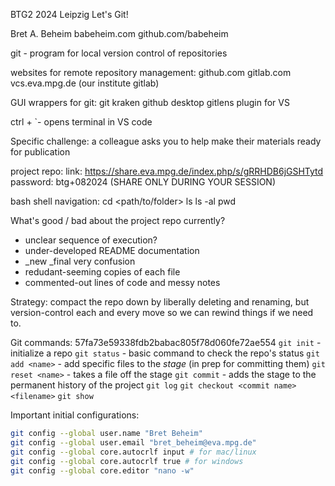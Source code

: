 
BTG2 2024 Leipzig
Let's Git!

Bret A. Beheim
babeheim.com
github.com/babeheim










git - program for local version control of repositories

websites for remote repository management:
github.com
gitlab.com
vcs.eva.mpg.de (our institute gitlab)

GUI wrappers for git:
git kraken
github desktop
gitlens plugin for VS 







ctrl + `- opens terminal in VS code


Specific challenge: a colleague asks you to help make their materials ready for publication

project repo:
link: https://share.eva.mpg.de/index.php/s/gRRHDB6jGSHTytd
password: btg+082024 (SHARE ONLY DURING YOUR SESSION)







bash shell navigation:
cd <path/to/folder>
ls
ls -al 
pwd





What's good / bad about the project repo currently?

- unclear sequence of execution?
- under-developed README documentation
- _new _final very confusion
- redudant-seeming copies of each file
- commented-out lines of code and messy notes












Strategy: compact the repo down by liberally deleting and renaming, but version-control each and every move so we can rewind things if we need to.


Git commands:
57fa73e59338fdb2babac805f78d060fe72ae554
`git init` - initialize a repo
`git status` - basic command to check the repo's status
`git add <name>` - add specific files to the *stage* (in prep for committing them)
`git reset <name>` - takes a file off the stage
`git commit` - adds the stage to the permanent history of the project 
`git log`
`git checkout <commit name> <filename>`
`git show`



Important initial configurations:

```bash
git config --global user.name "Bret Beheim"
git config --global user.email "bret_beheim@eva.mpg.de"
git config --global core.autocrlf input # for mac/linux
git config --global core.autocrlf true # for windows
git config --global core.editor "nano -w"
```
